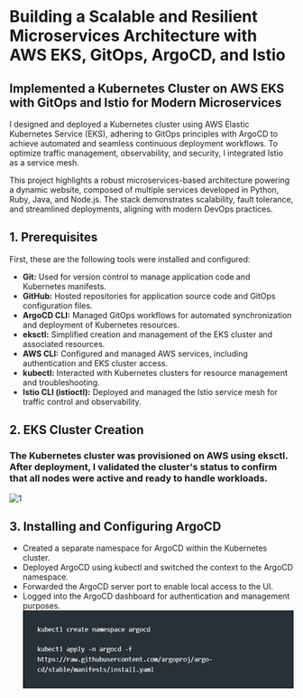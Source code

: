 # Building a Scalable and Resilient Microservices Architecture with AWS EKS, GitOps, ArgoCD, and Istio
## **Implemented a Kubernetes Cluster on AWS EKS with GitOps and Istio for Modern Microservices**

I designed and deployed a Kubernetes cluster using AWS Elastic Kubernetes Service (EKS), adhering to GitOps principles with ArgoCD to achieve automated and seamless continuous deployment workflows. To optimize traffic management, observability, and security, I integrated Istio as a service mesh.

This project highlights a robust microservices-based architecture powering a dynamic website, composed of multiple services developed in Python, Ruby, Java, and Node.js. The stack demonstrates scalability, fault tolerance, and streamlined deployments, aligning with modern DevOps practices.

## **1. Prerequisites**

First, these are the following tools were installed and configured:  
- **Git:** Used for version control to manage application code and Kubernetes manifests.
- **GitHub:** Hosted repositories for application source code and GitOps configuration files.
- **ArgoCD CLI:** Managed GitOps workflows for automated synchronization and deployment of Kubernetes resources.
- **eksctl:** Simplified creation and management of the EKS cluster and associated resources.
- **AWS CLI:** Configured and managed AWS services, including authentication and EKS cluster access.
- **kubectl:** Interacted with Kubernetes clusters for resource management and troubleshooting.
- **Istio CLI (istioctl):** Deployed and managed the Istio service mesh for traffic control and observability.

## **2. EKS Cluster Creation**

### The Kubernetes cluster was provisioned on AWS using eksctl. After deployment, I validated the cluster's status to confirm that all nodes were active and ready to handle workloads.
![1](file:///C:/Users/Lenovo/Downloads/ProjectDevops/Capture.JPG)           

## **3. Installing and Configuring ArgoCD**
- Created a separate namespace for ArgoCD within the Kubernetes cluster.
- Deployed ArgoCD using kubectl and switched the context to the ArgoCD namespace.
- Forwarded the ArgoCD server port to enable local access to the UI.
- Logged into the ArgoCD dashboard for authentication and management purposes.
![image](https://github.com/Harshwardhansjadhav/Microservice-project/blob/main/aa.JPG?raw=true)
